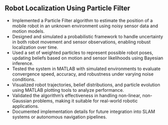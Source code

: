 ## Robot Localization Using Particle Filter
<ul>
  <li>Implemented a Particle Filter algorithm to estimate the position of a mobile robot in an unknown environment using noisy sensor data and motion models.</li>
  <li>Designed and simulated a probabilistic framework to handle uncertainty in both robot movement and sensor observations, enabling robust localization over time.</li>
  <li>Used a set of weighted particles to represent possible robot poses, updating beliefs based on motion and sensor likelihoods using Bayesian inference.</li>
  <li>Tested the system in MATLAB with simulated environments to evaluate convergence speed, accuracy, and robustness under varying noise conditions.</li>
  <li>Visualized robot trajectories, belief distributions, and particle evolution using MATLAB plotting tools to analyze performance.</li>
  <li>Validated the algorithm’s effectiveness in handling non-linear, non-Gaussian problems, making it suitable for real-world robotic applications.</li>
  <li>Documented implementation details for future integration into SLAM systems or autonomous navigation pipelines.</li>
</ul>

      
      
      
      
    
      
